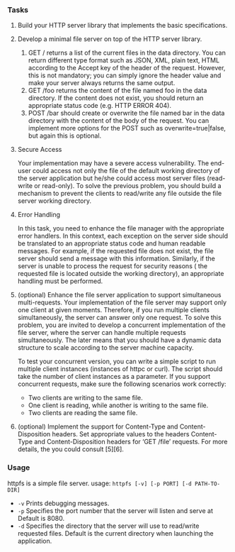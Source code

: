 ### Tasks
1. Build your HTTP server library that implements the basic specifications.
2. Develop a minimal file server on top of the HTTP server library.
    1. GET / returns a list of the current files in the data directory. You can return different type format such as JSON, XML, plain text, HTML according to the Accept key of the header of the request. However, this is not mandatory; you can simply ignore the header value and make your server always returns the same output.
    2. GET /foo returns the content of the file named foo in the data directory. If the content does not exist, you should return an appropriate status code (e.g. HTTP ERROR 404).
    3. POST /bar should create or overwrite the file named bar in the data directory with the content of the body of the request. You can implement more options for the POST such as overwrite=true|false, but again this is optional.
3. Secure Access

    Your implementation may have a severe access vulnerability. The end-user could access not only the file of the default working directory of the server application but he/she could access most server files (read-write or read-only). To solve the previous problem, you should build a mechanism to prevent the clients to read/write any file outside the file server working directory.
4. Error Handling

    In this task, you need to enhance the file manager with the appropriate error handlers. In this context, each exception on the server side should be translated to an appropriate status code and human readable messages. For example, if the requested file does not exist, the file server should send a message with this information. Similarly, if the server is unable to process the request for security reasons ( the requested file is located outside the working directory), an appropriate handling must be performed.
5. (optional) Enhance the file server application to support simultaneous multi-requests.
    Your implementation of the file server may support only one client at given moments. Therefore, if you run multiple clients simultaneously, the server can answer only one request. To solve this problem, you are invited to develop a concurrent implementation of the file server, where the server can handle multiple requests simultaneously. The later means that you should have a dynamic data structure to scale according to the server machine capacity.
    
    To test your concurrent version, you can write a simple script to run multiple client instances (instances of httpc or curl). The script should take the number of client instances as a parameter. If you support concurrent requests, make sure the following scenarios work correctly:
    - Two clients are writing to the same file.
    - One client is reading, while another is writing to the same file.
    - Two clients are reading the same file.

6. (optional) Implement the support for Content-Type and Content-Disposition headers.
    Set appropriate values to the headers Content-Type and Content-Disposition headers for ‘GET /file’ requests. For more details, the you could consult [5][6].

### Usage
httpfs is a simple file server.
usage: `httpfs [-v] [-p PORT] [-d PATH-TO-DIR]`

* `-v` Prints debugging messages.
* `-p` Specifies the port number that the server will listen and serve at Default is 8080.
* `-d` Specifies the directory that the server will use to read/write requested files. Default is the current directory when launching the application.